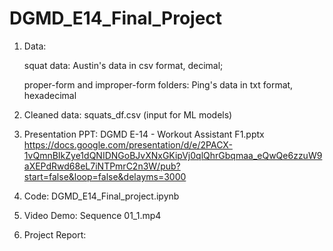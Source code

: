 # DGMD_E14_Final_Project
                                                                                               
1. Data:

   squat data: Austin's data in csv format, decimal;

   proper-form and improper-form folders: Ping's data in txt format, hexadecimal

2. Cleaned data: 
squats_df.csv (input for ML models)

3. Presentation PPT:
DGMD E-14 - Workout Assistant F1.pptx
https://docs.google.com/presentation/d/e/2PACX-1vQmnBIkZye1dQNIDNGoBJvXNxGKipVj0qlQhrGbqmaa_eQwQe6zzuW9aXEPdRwd68eL7iNTPmrC2n3W/pub?start=false&loop=false&delayms=3000

4. Code: 
DGMD_E14_Final_project.ipynb

5. Video Demo: 
Sequence 01_1.mp4

6. Project Report:
